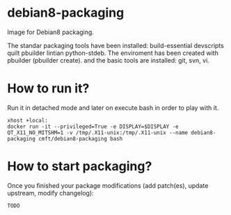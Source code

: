# debian8-packaging
Image for Debian8 packaging.

The standar packaging tools have been installed: build-essential devscripts quilt pbuilder lintian python-stdeb.
The enviroment has been created with pbuilder (pbuilder create).
and the basic tools are installed: git, svn, vi.

# How to run it?
Run it in detached mode and later on execute bash in order to play with it.

~~~~
xhost +local:
docker run -it --privileged=True -e DISPLAY=$DISPLAY -e QT_X11_NO_MITSHM=1 -v /tmp/.X11-unix:/tmp/.X11-unix --name debian8-packaging cmft/debian8-packaging bash
~~~~

# How to start packaging?

Once you finished your package modifications (add patch(es), update upstream, modify changelog):
~~~~
TODO
~~~~
